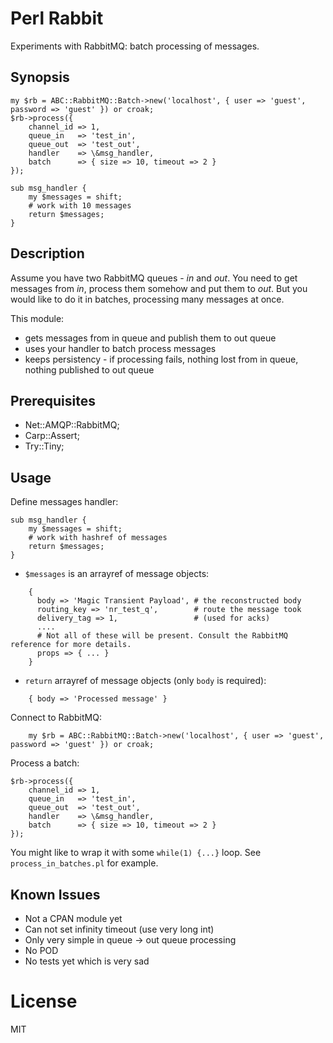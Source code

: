 # Perl Rabbit

Experiments with RabbitMQ: batch processing of messages.

## Synopsis

    my $rb = ABC::RabbitMQ::Batch->new('localhost', { user => 'guest', password => 'guest' }) or croak;
    $rb->process({
        channel_id => 1,
        queue_in   => 'test_in',
        queue_out  => 'test_out',
        handler    => \&msg_handler,
        batch      => { size => 10, timeout => 2 }
    });

    sub msg_handler {
        my $messages = shift;
        # work with 10 messages
        return $messages;
    }

## Description

Assume you have two RabbitMQ queues - *in* and *out*. You need to get messages from *in*, process them somehow and put them to *out*. But you would like to do it in batches, processing many messages at once.

This module:

 * gets messages from in queue and publish them to out queue
 * uses your handler to batch process messages
 * keeps persistency - if processing fails, nothing lost from in queue, nothing published to out queue

## Prerequisites

* Net::AMQP::RabbitMQ;
* Carp::Assert;
* Try::Tiny;

## Usage

Define messages handler:

    sub msg_handler {
        my $messages = shift;
        # work with hashref of messages
        return $messages;
    }

* `$messages` is an arrayref of message objects:
```
    {
      body => 'Magic Transient Payload', # the reconstructed body
      routing_key => 'nr_test_q',        # route the message took
      delivery_tag => 1,                 # (used for acks)
      ....
      # Not all of these will be present. Consult the RabbitMQ reference for more details.
      props => { ... }
    }
```
* `return` arrayref of message objects (only `body` is required):
```
    { body => 'Processed message' }
```

Connect to RabbitMQ:

        my $rb = ABC::RabbitMQ::Batch->new('localhost', { user => 'guest', password => 'guest' }) or croak;

Process a batch:

    $rb->process({
        channel_id => 1,
        queue_in   => 'test_in',
        queue_out  => 'test_out',
        handler    => \&msg_handler,
        batch      => { size => 10, timeout => 2 }
    });

You might like to wrap it with some `while(1) {...}` loop. See `process_in_batches.pl` for example.

## Known Issues

* Not a CPAN module yet
* Can not set infinity timeout (use very long int)
* Only very simple in queue -> out queue processing
* No POD
* No tests yet which is very sad

# License

MIT